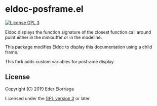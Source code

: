# eldoc-posframe.el

[![License GPL 3](https://img.shields.io/badge/license-GPL_3-green.svg)](http://www.gnu.org/licenses/gpl-3.0.txt)

Eldoc displays the function signature of the closest function call
around point either in the minibuffer or in the modeline.

This package modifies Eldoc to display this documentation using
a child frame.

This fork adds custom variables for posframe display. 

## License

Copyright (C) 2019 Eder Elorriaga

Licensed under the [GPL version 3](http://www.gnu.org/licenses/) or later.


